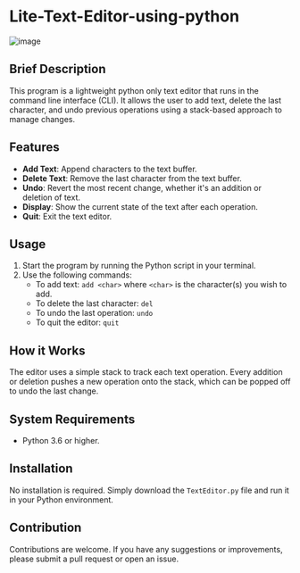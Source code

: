 # Lite-Text-Editor-using-python
![image](https://github.com/gitbiruk2010/Lite-Text-Editor-using-python/assets/103274295/070d146d-9854-47e6-80eb-71bf02a2aa72)


## Brief Description

This program is a lightweight python only text editor that runs in the command line interface (CLI). It allows the user to add text, delete the last character, and undo previous operations using a stack-based approach to manage changes.

## Features

- **Add Text**: Append characters to the text buffer.
- **Delete Text**: Remove the last character from the text buffer.
- **Undo**: Revert the most recent change, whether it's an addition or deletion of text.
- **Display**: Show the current state of the text after each operation.
- **Quit**: Exit the text editor.

## Usage

1. Start the program by running the Python script in your terminal.
2. Use the following commands:
   - To add text: `add <char>` where `<char>` is the character(s) you wish to add.
   - To delete the last character: `del`
   - To undo the last operation: `undo`
   - To quit the editor: `quit`

## How it Works

The editor uses a simple stack to track each text operation. Every addition or deletion pushes a new operation onto the stack, which can be popped off to undo the last change.

## System Requirements

- Python 3.6 or higher.

## Installation

No installation is required. Simply download the `TextEditor.py` file and run it in your Python environment.

## Contribution

Contributions are welcome. If you have any suggestions or improvements, please submit a pull request or open an issue.

